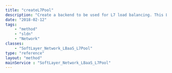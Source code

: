 ```yaml
---
title: "createL7Pool"
description: "Create a backend to be used for L7 load balancing. This L7 pool has backend protocol, L7 members, L7 health monitor and session affinity. L7 pool is associated with L7 policies. "
date: "2018-02-12"
tags:
    - "method"
    - "sldn"
    - "Network"
classes:
    - "SoftLayer_Network_LBaaS_L7Pool"
type: "reference"
layout: "method"
mainService : "SoftLayer_Network_LBaaS_L7Pool"
---
```

